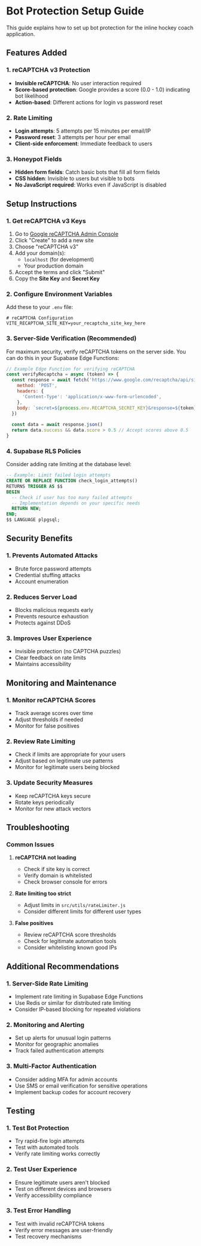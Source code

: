 # Bot Protection Setup Guide

This guide explains how to set up bot protection for the inline hockey coach application.

## Features Added

### 1. reCAPTCHA v3 Protection
- **Invisible reCAPTCHA**: No user interaction required
- **Score-based protection**: Google provides a score (0.0 - 1.0) indicating bot likelihood
- **Action-based**: Different actions for login vs password reset

### 2. Rate Limiting
- **Login attempts**: 5 attempts per 15 minutes per email/IP
- **Password reset**: 3 attempts per hour per email
- **Client-side enforcement**: Immediate feedback to users

### 3. Honeypot Fields
- **Hidden form fields**: Catch basic bots that fill all form fields
- **CSS hidden**: Invisible to users but visible to bots
- **No JavaScript required**: Works even if JavaScript is disabled

## Setup Instructions

### 1. Get reCAPTCHA v3 Keys

1. Go to [Google reCAPTCHA Admin Console](https://www.google.com/recaptcha/admin)
2. Click "Create" to add a new site
3. Choose "reCAPTCHA v3"
4. Add your domain(s):
   - `localhost` (for development)
   - Your production domain
5. Accept the terms and click "Submit"
6. Copy the **Site Key** and **Secret Key**

### 2. Configure Environment Variables

Add these to your `.env` file:

```env
# reCAPTCHA Configuration
VITE_RECAPTCHA_SITE_KEY=your_recaptcha_site_key_here
```

### 3. Server-Side Verification (Recommended)

For maximum security, verify reCAPTCHA tokens on the server side. You can do this in your Supabase Edge Functions:

```javascript
// Example Edge Function for verifying reCAPTCHA
const verifyRecaptcha = async (token) => {
  const response = await fetch('https://www.google.com/recaptcha/api/siteverify', {
    method: 'POST',
    headers: {
      'Content-Type': 'application/x-www-form-urlencoded',
    },
    body: `secret=${process.env.RECAPTCHA_SECRET_KEY}&response=${token}`,
  })
  
  const data = await response.json()
  return data.success && data.score > 0.5 // Accept scores above 0.5
}
```

### 4. Supabase RLS Policies

Consider adding rate limiting at the database level:

```sql
-- Example: Limit failed login attempts
CREATE OR REPLACE FUNCTION check_login_attempts()
RETURNS TRIGGER AS $$
BEGIN
  -- Check if user has too many failed attempts
  -- Implementation depends on your specific needs
  RETURN NEW;
END;
$$ LANGUAGE plpgsql;
```

## Security Benefits

### 1. **Prevents Automated Attacks**
- Brute force password attempts
- Credential stuffing attacks
- Account enumeration

### 2. **Reduces Server Load**
- Blocks malicious requests early
- Prevents resource exhaustion
- Protects against DDoS

### 3. **Improves User Experience**
- Invisible protection (no CAPTCHA puzzles)
- Clear feedback on rate limits
- Maintains accessibility

## Monitoring and Maintenance

### 1. **Monitor reCAPTCHA Scores**
- Track average scores over time
- Adjust thresholds if needed
- Monitor for false positives

### 2. **Review Rate Limiting**
- Check if limits are appropriate for your users
- Adjust based on legitimate use patterns
- Monitor for legitimate users being blocked

### 3. **Update Security Measures**
- Keep reCAPTCHA keys secure
- Rotate keys periodically
- Monitor for new attack vectors

## Troubleshooting

### Common Issues

1. **reCAPTCHA not loading**
   - Check if site key is correct
   - Verify domain is whitelisted
   - Check browser console for errors

2. **Rate limiting too strict**
   - Adjust limits in `src/utils/rateLimiter.js`
   - Consider different limits for different user types

3. **False positives**
   - Review reCAPTCHA score thresholds
   - Check for legitimate automation tools
   - Consider whitelisting known good IPs

## Additional Recommendations

### 1. **Server-Side Rate Limiting**
- Implement rate limiting in Supabase Edge Functions
- Use Redis or similar for distributed rate limiting
- Consider IP-based blocking for repeated violations

### 2. **Monitoring and Alerting**
- Set up alerts for unusual login patterns
- Monitor for geographic anomalies
- Track failed authentication attempts

### 3. **Multi-Factor Authentication**
- Consider adding MFA for admin accounts
- Use SMS or email verification for sensitive operations
- Implement backup codes for account recovery

## Testing

### 1. **Test Bot Protection**
- Try rapid-fire login attempts
- Test with automated tools
- Verify rate limiting works correctly

### 2. **Test User Experience**
- Ensure legitimate users aren't blocked
- Test on different devices and browsers
- Verify accessibility compliance

### 3. **Test Error Handling**
- Test with invalid reCAPTCHA tokens
- Verify error messages are user-friendly
- Test recovery mechanisms 